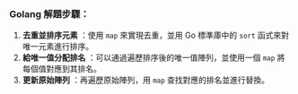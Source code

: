 ### Golang 解題步驟：

1. **去重並排序元素** ：使用 `map` 來實現去重，並用 Go 標準庫中的 `sort` 函式來對唯一元素進行排序。
2. **給唯一值分配排名** ：可以通過遍歷排序後的唯一值陣列，並使用一個 `map` 將每個值對應到其排名。
3. **更新原始陣列** ：再遍歷原始陣列，用 `map` 查找對應的排名並進行替換。

